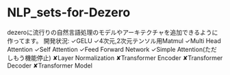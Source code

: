 # NLP_sets-for-Dezero
dezeroに流行りの自然言語処理のモデルやアーキテクチャを追加できるように作ってます。
開発状況:
✓GELU
✓4次元,2次元テンソル用Matmul
✓Multi Head Attention
✓Self Attention
✓Feed Forward Network
✓Simple Attention(ただしもう機能停止)
✘Layer Normalization
✘Transformer Encoder
✘Transformer Decoder
✘Transformer Model
